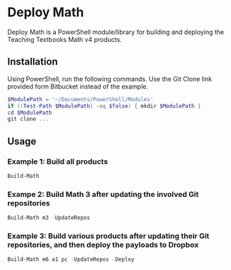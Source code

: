 # Deploy Math

Deploy Math is a PowerShell module/library for building and deploying the Teaching Textbooks Math v4 products.

## Installation

Using PowerShell, run the following commands. Use the Git Clone link provided form Bitbucket instead of the example.

```PowerShell
$ModulePath = '~/Documents/PowerShell/Modules'
if ((Test-Path $ModulePath) -eq $false) { mkdir $ModulePath }
cd $ModulePath
git clone ...
```

## Usage

### Example 1: Build all products

```PowerShell
Build-Math
```

### Exampe 2: Build Math 3 after updating the involved Git repositories

```PowerShell
Build-Math m3 -UpdateRepos
```

### Example 3: Build various products after updating their Git repositories, and then deploy the payloads to Dropbox

```PowerShell
Build-Math m6 a1 pc -UpdateRepos -Deploy
```

